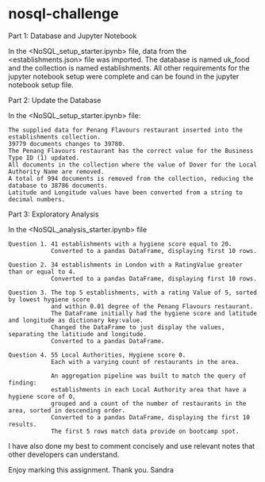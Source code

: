 # nosql-challenge

Part 1: Database and Jupyter Notebook

In the <NoSQL_setup_starter.ipynb> file, data from the <establishments.json> file was imported. The database is named uk_food and the collection is named establishments. All other requirements for the jupyter notebook setup were complete and can be found in the jupyter notebook setup file.

Part 2: Update the Database

In the <NoSQL_setup_starter.ipynb> file:

    The supplied data for Penang Flavours restaurant inserted into the establishments collection.
    39779 documents changes to 39780.
    The Penang Flavours restaurant has the correct value for the Business Type ID (1) updated.
    All documents in the collection where the value of Dover for the Local Authority Name are removed.
    A total of 994 documents is removed from the collection, reducing the database to 38786 documents.
    Latitude and Longitude values have been converted from a string to decimal numbers.

Part 3: Exploratory Analysis

In the <NoSQL_analysis_starter.ipynb> file


    Question 1. 41 establishments with a hygiene score equal to 20.
                Converted to a pandas DataFrame, displaying first 10 rows.

    Question 2. 34 establishments in London with a RatingValue greater than or equal to 4.
                Converted to a pandas DataFrame, displaying first 10 rows.

    Question 3. The top 5 establishments, with a rating Value of 5, sorted by lowest hygiene score 
                and within 0.01 degree of the Penang Flavours restaurant.
                The DataFrame initially had the hygiene score and latitude and longitude as dictionary key:value.
                Changed the DataFrame to just display the values, separating the latitiude and longitude.
                Converted to a pandas DataFrame.

    Question 4. 55 Local Authorities, Hygiene score 0.
                Each with a varying count of restaurants in the area.

                An aggregation pipeline was built to match the query of finding:
                establishments in each Local Authority area that have a hygiene score of 0, 
                grouped and a count of the number of restaurants in the area, sorted in descending order.
                Converted to a pandas DataFrame, displaying the first 10 results.
                The first 5 rows match data provide on bootcamp spot.

I have also done my best to comment concisely and use relevant notes that other developers can understand.

Enjoy marking this assignment.
Thank you.
Sandra